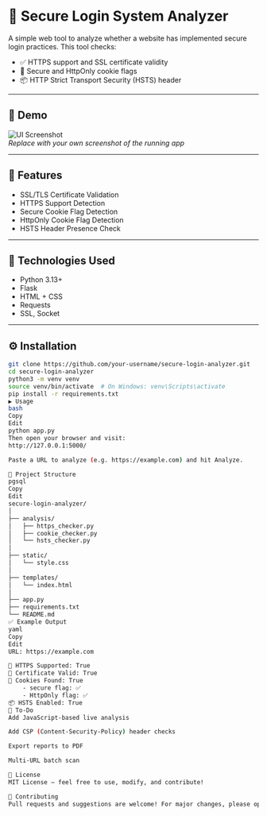 # 🔐 Secure Login System Analyzer

A simple web tool to analyze whether a website has implemented secure login practices. This tool checks:

- ✅ HTTPS support and SSL certificate validity  
- 🍪 Secure and HttpOnly cookie flags  
- 📦 HTTP Strict Transport Security (HSTS) header

---

## 📸 Demo

![UI Screenshot](https://your-screenshot-link-here)  
*Replace with your own screenshot of the running app*

---

## 🚀 Features

- SSL/TLS Certificate Validation
- HTTPS Support Detection
- Secure Cookie Flag Detection
- HttpOnly Cookie Flag Detection
- HSTS Header Presence Check

---

## 🧠 Technologies Used

- Python 3.13+
- Flask
- HTML + CSS
- Requests
- SSL, Socket

---

## ⚙️ Installation

```bash
git clone https://github.com/your-username/secure-login-analyzer.git
cd secure-login-analyzer
python3 -m venv venv
source venv/bin/activate  # On Windows: venv\Scripts\activate
pip install -r requirements.txt
▶️ Usage
bash
Copy
Edit
python app.py
Then open your browser and visit:
http://127.0.0.1:5000/

Paste a URL to analyze (e.g. https://example.com) and hit Analyze.

📂 Project Structure
pgsql
Copy
Edit
secure-login-analyzer/
│
├── analysis/
│   ├── https_checker.py
│   ├── cookie_checker.py
│   └── hsts_checker.py
│
├── static/
│   └── style.css
│
├── templates/
│   └── index.html
│
├── app.py
├── requirements.txt
└── README.md
✅ Example Output
yaml
Copy
Edit
URL: https://example.com

🔐 HTTPS Supported: True
📜 Certificate Valid: True
🍪 Cookies Found: True
    - secure flag: ✅
    - HttpOnly flag: ✅
📦 HSTS Enabled: True
🤖 To-Do
Add JavaScript-based live analysis

Add CSP (Content-Security-Policy) header checks

Export reports to PDF

Multi-URL batch scan

📄 License
MIT License – feel free to use, modify, and contribute!

🙌 Contributing
Pull requests and suggestions are welcome! For major changes, please open an issue first to discuss what you would like to change.

